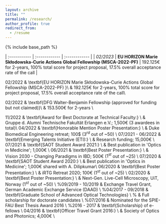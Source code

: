 ```yaml
---
layout: archive
title: ""
permalink: /research/
author_profile: true
redirect_from:
  - /resume
---
```


{% include base_path %}


| :----------- | :------------ | :------------ |
| *02/2023*     |   **EU HORIZON Marie Skłodowska-Curie Actions Global Fellowship (MSCA-2022-PF)**     |    192.125€ for 2-years, 100\% total score for project proposal, 17.5\% overall acceptance rate of the call  |


02/2022             & \textbf{EU HORIZON Marie Skłodowska-Curie Actions Global Fellowship (MSCA-2022-PF) }\\
                    & 192.125€ for 2-years, 100\% total score for project proposal, 17.5\% overall acceptance rate of the call\\
                    
02/2022             & \textbf{DFG Walter-Benjamin Fellowship (approved for funding but not claimed)}\\
                    & 153.500€ for 2-years \\

11/2022             & \textbf{Award for Best Doctorate at Technical Faculty:} \\
					& Gruppe d. Alumni Technische Fakultät Erlangen e.V.; 1,500€ (3 awardees in total)\\
04/2022				& \textbf{Honorable Mention Poster Presentation:} \\
					& Duke Biomedical Engineering retreat; 100\$ ($3^{rd}$ out of ~50) \\
07/2021 - 06/2022	& \textbf{Emerging Talents Initiative (ETI):} \\
					& Research funding; 15,000€ \\
07/2021				& \textbf{SAOT Student Award 2021:} \\
					& Best publication in 'Optics in Medicine'; 1,000€ \\
06/2021				& \textbf{Best Poster Presentation:} \\
					& Vision 2030 - Changing Paradigms in IBD; 500€ ($1^{st}$ out of ~25) \\
07/2020				& \textbf{SAOT Student Award 2020:} \\
					& Best publication in 'Optics in Medicine'; 1,000€ shared with A. Dilipkumar\\
06/2020				& \textbf{Best Poster Presentation:} \\
					& iRTG Retreat 2020; 100€ ($1^{st}$ out of ~25)  \\
02/2020				& \textbf{Best Poster Presentation:} \\
					& Next-Gen. Live-Cell Microscopy, UiT, Norway ($1^{st}$ out of ~50)  \\
%09/2019 - 10/2019	& Exchange Travel Grant, German Academic Exchange Service (DAAD) \\
%04/2017 - 09/2018	& \textbf{Graduate School of Advanced Optical Technologies} \\
%					& Full scholarship for doctorate candidates \\
%07/2016	& Nominated for the SPIE-FAU Best Thesis Award 2016 \\
%2016 - 2017	& \textbf{Scholarship} of e-fellows \\
04/2016	& \textbf{Officer Travel Grant 2016:} \\
		& Society of Optics and Photonics; 4,000€ \\
